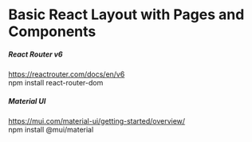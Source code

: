 # Basic React Layout with Pages and Components

##### React Router v6
https://reactrouter.com/docs/en/v6
<br>
npm install react-router-dom

##### Material UI
https://mui.com/material-ui/getting-started/overview/
<br>
npm install @mui/material
